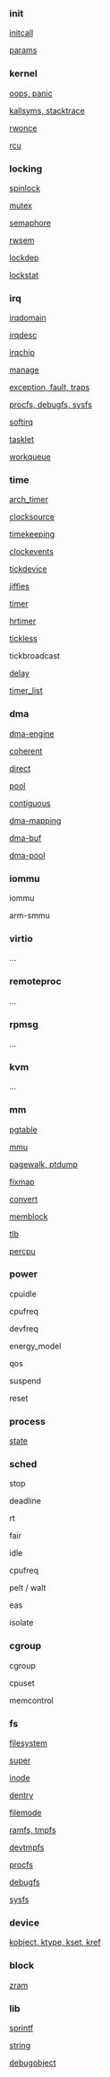 ### init

[initcall](/init/initcall)

[params](/init/params)

### kernel

[oops, panic](/kernel/oops)

[kallsyms, stacktrace](/kernel/kallsyms)

[rwonce](/kernel/rwonce)

[rcu](/kernel/rcu)

### locking

[spinlock](/locking/spinlock)

[mutex](/locking/mutex)

[semaphore](/locking/semaphore)

[rwsem](/locking/rwsem)

[lockdep](/locking/lockdep)

[lockstat](/locking/lockstat)

### irq

[irqdomain](/irq/irqdomain)

[irqdesc](/irq/irqdesc)

[irqchip](/irq/irqchip)

[manage](/irq/manage)

[exception, fault, traps](/irq/exception)

[procfs, debugfs, sysfs](/irq/sysfs)

[softirq](/irq/softirq)

[tasklet](/irq/tasklet)

[workqueue](/irq/workqueue)

### time

[arch_timer](/time/arch_timer)

[clocksource](/time/clocksource)

[timekeeping](/time/timekeeping)

[clockevents](/time/clockevents)

[tickdevice](/time/tickdevice)

[jiffies](/time/jiffies)

[timer](/time/timer)

[hrtimer](/time/hrtimer)

[tickless](/time/tickless)

tickbroadcast

[delay](/time/delay)

[timer_list](/time/timer_list)

### dma

[dma-engine](/dma/dma-engine)

[coherent](/dma/coherent)

[direct](/dma/direct)

[pool](/dma/pool)

[contiguous](/dma/contiguous)

[dma-mapping](/dma/dma-mapping)

[dma-buf](/dma-dmabuf)

[dma-pool](/dma/dma-pool)

### iommu

iommu

arm-smmu

### virtio

...

### remoteproc

...

### rpmsg

...

### kvm

...


### mm

[pgtable](/mm/pgtable)

[mmu](/mm/mmu)

[pagewalk, ptdump](/mm/pagewalk)

[fixmap](/mm/fixmap)

[convert](/mm/convert)

[memblock](/mm/memblock)

[tlb](/mm/tlb)

[percpu](/mm/percpu)

### power

cpuidle

cpufreq

devfreq

energy_model

qos

suspend

reset

### process

[state](/process/state)

### sched

stop

deadline

rt

fair

idle

cpufreq

pelt / walt

eas

isolate

### cgroup

cgroup

cpuset

memcontrol

### fs

[filesystem](/fs/filesystem)

[super](/fs/super)

[inode](/fs/inode)

[dentry](/fs/dentry)

[filemode](/fs/filemode)

[ramfs, tmpfs](/fs/ramfs)

[devtmpfs](/fs/devtmpfs)

[procfs](/fs/procfs)

[debugfs](/fs/debugfs)

[sysfs](/fs/sysfs)

### device

[kobject, ktype, kset, kref](/device/kobject)

### block

[zram](/block/zram)

### lib

[sprintf](/lib/sprintf)

[string](/lib/string)

[debugobject](/lib/debugobject)